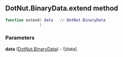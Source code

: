 ## DotNut.BinaryData.extend method


```lua
function extend( data   // DotNut.BinaryData
               )
```


### Parameters

**data** ([DotNut.BinaryData](../../DotNut/BinaryData.md)) - ![data]

